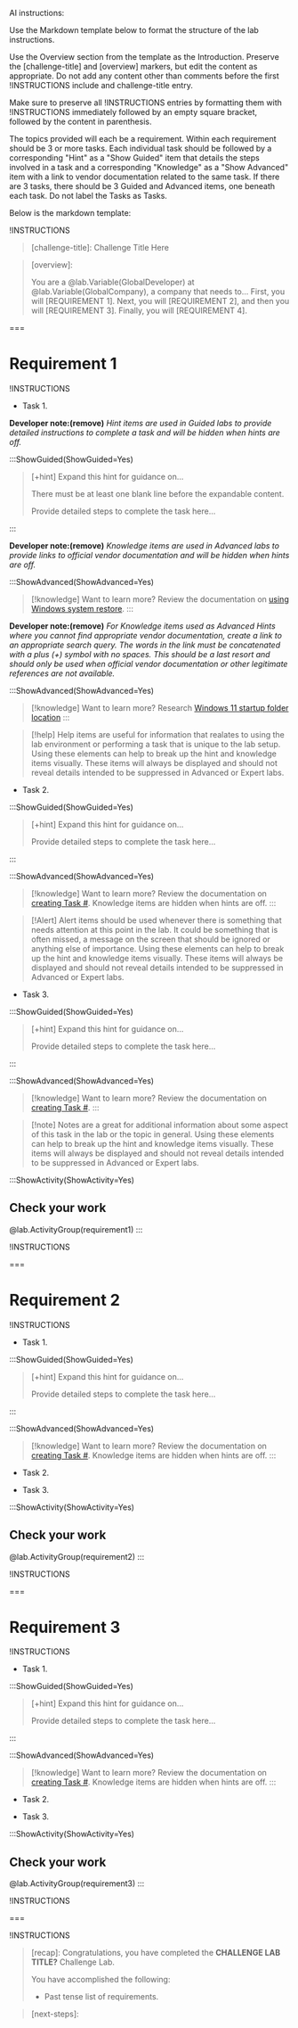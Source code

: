 
AI instructions:

Use the Markdown template below to format the structure of the lab instructions. 

Use the Overview section from the template as the Introduction. Preserve the [challenge-title] and [overview] markers, but edit the content as appropriate. Do not add any content other than comments before the first !INSTRUCTIONS include and challenge-title entry.

Make sure to preserve all !INSTRUCTIONS entries by formatting them with !INSTRUCTIONS immediately followed by an empty square bracket, followed by the content in parenthesis.

The topics provided will each be a requirement. Within each requirement should be 3 or more tasks. Each individual task should be followed by a corresponding "Hint" as a "Show Guided" item that details the steps involved in a task and a corresponding "Knowledge" as a "Show Advanced" item with a link to vendor documentation related to the same task. If there are 3 tasks, there should be 3 Guided and Advanced items, one beneath each task. Do not label the Tasks as Tasks.

Below is the markdown template:

<!-- Current Challenge Lab Template v4 - as of - 10/14/2025 -->

<!-- Begin Overview section -->

!INSTRUCTIONS[](https://raw.githubusercontent.com//LODSContent/Challenge-V3-Framework/main/Templates/Sections/Intro.md)

>[challenge-title]: Challenge Title Here

>[overview]: 
>
>You are a @lab.Variable(GlobalDeveloper) at @lab.Variable(GlobalCompany), a company that needs to... First, you will [REQUIREMENT 1]. Next, you will [REQUIREMENT 2], and then you will [REQUIREMENT 3]. Finally, you will [REQUIREMENT 4].
>
>

<!-- End Overview section -->
===
<!-- Begin Requirement 1 section -->

# Requirement 1

!INSTRUCTIONS[](https://raw.githubusercontent.com/LODSContent/Challenge-V3-Framework/main/Templates/Sections/Toggle.md) 

- Task 1.

**Developer note:(remove)** *Hint items are used in Guided labs to provide detailed instructions to complete a task and will be hidden when hints are off.*

:::ShowGuided(ShowGuided=Yes)
>[+hint] Expand this hint for guidance on...
>
> There must be at least one blank line before the expandable content.
>
> Provide detailed steps to complete the task here...
>
:::

**Developer note:(remove)** *Knowledge items are used in Advanced labs to provide links to official vendor documentation and will be hidden when hints are off.*

:::ShowAdvanced(ShowAdvanced=Yes)
>[!knowledge] Want to learn more? Review the documentation on [using Windows system restore](https://support.microsoft.com/en-us/windows/use-system-restore-a5ae3ed9-07c4-fd56-45ee-096777ecd14e "using Windows system restore").
:::

**Developer note:(remove)** *For Knowledge items used as Advanced Hints where you cannot find appropriate vendor documentation, create a link to an appropriate search query. The words in the link must be concatenated with a plus (+) symbol with no spaces. This should be a last resort and should only be used when official vendor documentation or other legitimate references are not available.*

:::ShowAdvanced(ShowAdvanced=Yes)
>[!knowledge] Want to learn more? Research [Windows 11 startup folder location](https://google.com/search?q=windows+11+startup+folder+location "Windows 11 startup folder location")
:::

>[!help] Help items are useful for information that realates to using the lab environment or performing a task that is unique to the lab setup. Using these elements can help to break up the hint and knowledge items visually. These items will always be displayed and should not reveal details intended to be suppressed in Advanced or Expert labs.

- Task 2.

:::ShowGuided(ShowGuided=Yes)
>[+hint] Expand this hint for guidance on...
>
> Provide detailed steps to complete the task here...
>
:::

:::ShowAdvanced(ShowAdvanced=Yes)
>[!knowledge] Want to learn more? Review the documentation on [creating Task #](https://docs.microsoft.com/ "Create Task # Guidance"). Knowledge items are hidden when hints are off.
:::

>[!Alert] Alert items should be used whenever there is something that needs attention at this point in the lab. It could be something that is often missed, a message on the screen that should be ignored or anything else of importance. Using these elements can help to break up the hint and knowledge items visually. These items will always be displayed and should not reveal details intended to be suppressed in Advanced or Expert labs.

- Task 3.

:::ShowGuided(ShowGuided=Yes)
>[+hint] Expand this hint for guidance on...
>
> Provide detailed steps to complete the task here...
>
:::

:::ShowAdvanced(ShowAdvanced=Yes)
>[!knowledge] Want to learn more? Review the documentation on [creating Task #](https://docs.microsoft.com/ "Click for more information").
:::


>[!note] Notes are a great for additional information about some aspect of this task in the lab or the topic in general. Using these elements can help to break up the hint and knowledge items visually. These items will always be displayed and should not reveal details intended to be suppressed in Advanced or Expert labs.


:::ShowActivity(ShowActivity=Yes)
## Check your work

@lab.ActivityGroup(requirement1)
:::

!INSTRUCTIONS[](https://raw.githubusercontent.com/LODSContent/Challenge-V3-Framework/main/Templates/Sections/Footer.md)

<!-- End Requirement 1 section -->
===
<!-- Begin Requirement 2 section -->

# Requirement 2

!INSTRUCTIONS[](https://raw.githubusercontent.com/LODSContent/Challenge-V3-Framework/main/Templates/Sections/Toggle.md) 

- Task 1.

:::ShowGuided(ShowGuided=Yes) 
>[+hint] Expand this hint for guidance on...
>
> Provide detailed steps to complete the task here...
>
:::

:::ShowAdvanced(ShowAdvanced=Yes)
>[!knowledge] Want to learn more? Review the documentation on [creating Task #](https://docs.microsoft.com/ "Create Task # Guidance"). Knowledge items are hidden when hints are off.
:::

- Task 2.

- Task 3.

:::ShowActivity(ShowActivity=Yes)
## Check your work

@lab.ActivityGroup(requirement2)
:::

!INSTRUCTIONS[](https://raw.githubusercontent.com/LODSContent/Challenge-V3-Framework/main/Templates/Sections/Footer.md)

<!-- End Requirement 2 section -->
===
<!-- Begin Requirement 3 section -->

# Requirement 3

!INSTRUCTIONS[](https://raw.githubusercontent.com/LODSContent/Challenge-V3-Framework/main/Templates/Sections/Toggle.md) 

- Task 1.

:::ShowGuided(ShowGuided=Yes) 
>[+hint] Expand this hint for guidance on...
>
> Provide detailed steps to complete the task here...
>
:::

:::ShowAdvanced(ShowAdvanced=Yes)
>[!knowledge] Want to learn more? Review the documentation on [creating Task #](https://docs.microsoft.com/ "Create Task # Guidance"). Knowledge items are hidden when hints are off.
:::

- Task 2.

- Task 3.

:::ShowActivity(ShowActivity=Yes)
## Check your work

@lab.ActivityGroup(requirement3)
:::

!INSTRUCTIONS[](https://raw.githubusercontent.com/LODSContent/Challenge-V3-Framework/main/Templates/Sections/Footer.md)

<!-- End Requirement 3 section -->
===
<!-- Begin Summary section -->

!INSTRUCTIONS[](https://raw.githubusercontent.com/LODSContent/Challenge-V3-Framework/main/Templates/Sections/Summary2.md)

>[recap]:
>Congratulations, you have completed the **CHALLENGE LAB TITLE?** Challenge Lab.
>
>You have accomplished the following:
>
>- Past tense list of requirements.

>[next-steps]:

<!-- A lab list will be generated from GitHub using the Series variable with a value of the Lab number prefix. (Example: AZ900-001 will have a Series variable value of AZ900) -->

<!-- End Summary Section -->
